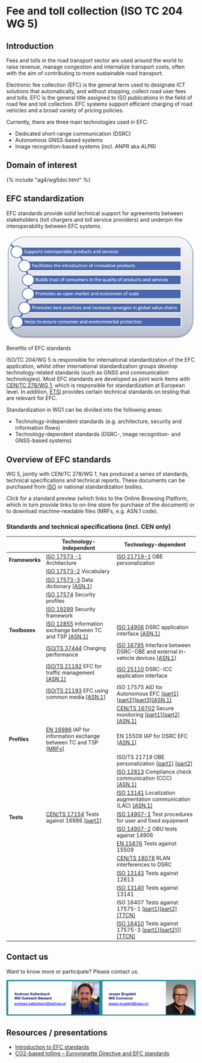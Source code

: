 # Fee and toll collection (ISO TC 204 WG 5)

## Introduction

Fees and tolls in the road transport sector are used around the world to raise revenue, manage congestion and internalize transport costs, often with the aim of contributing to more sustainable road transport.

Electronic fee collection (EFC) is the general term used to designate ICT solutions that automatically, and without stopping, collect road user fees and tolls. EFC is the general title assigned to ISO publications in the field of road fee and toll collection. EFC systems support efficient charging of road vehicles and a broad variety of pricing policies.

Currently, there are three main technologies used in EFC:

- Dedicated short-range communication (DSRC)
- Autonomous GNSS-based systems
- Image recognition-based systems (incl. ANPR aka ALPR)

## Domain of interest

{% include "ag4/wg5doi.html" %}

## EFC standardization

EFC standards provide solid technical support for agreements between stakeholders (toll chargers and toll service providers) and underpin the interoperability between EFC systems.

![Benefits of EFC standards](/assets/img/wg5benefits.png)

Benefits of EFC standards

ISO/TC 204/WG 5 is responsible for international standardization of the EFC application, whilst other international standardization groups develop technology-related standards (such as GNSS and communication technologies). Most EFC standards are developed as joint work items with [CEN/TC 278/WG 1](https://www.itsstandards.eu/its-application-areas/electronic-fee-collection/), which is responsible for standardization at European level. In addition, [ETSI](https://www.etsi.org/standards#Pre-defined%20Collections) provides certain technical standards on testing that are relevant for EFC.

Standardization in WG1 can be divided into the following areas:

- Technology-independent standards (e.g. architecture, security and information flows)
- Technology-dependent standards (DSRC-, image recognition- and GNSS-based systems)

## Overview of EFC standards

WG 5, jointly with CEN/TC 278/WG 1, has produced a series of standards, technical specifications and technical reports. These documents can be purchased from [ISO](https://www.iso.org/store.html) or national standardization bodies.

Click for a standard preview (which links to the Online Browsing Platform, which in turn provide links to on-line store for purchase of the document) or to download machine-readable files (MRFs, e.g. ASN.1 code).

### Standards and technical specifications (incl. CEN only)

|                 | **Technology-independent**  | **Technology-dependent**  |
|-----------------|-----------------------------|---------------------------|
| **Frameworks**  | [ISO 17573 -1](https://www.iso.org/obp/ui/#iso:std:iso:17573:-1) Architecture | [ISO 21719-1](https://www.iso.org/obp/ui/#iso:std:iso:21719:-1:dis:ed-1:v1:en) OBE personalization  |
|                 | [ISO 17573-2](https://www.iso.org/obp/ui/#iso:std:iso:17573:-2:dis:ed-2:v1:en) Vocabulary | |
|                 | [ISO 17573-3](https://www.iso.org/obp/ui#iso:std:iso:17573:-3) Data dictionary [[ASN.1](https://standards.iso.org/iso/17573/-3)] | |
|                 | [ISO 17574](https://www.iso.org/obp/ui/#iso:std:iso:17574:dis:ed-4:v1:en) Security profiles | |
|                 | [ISO 19299](https://www.iso.org/obp/ui/#iso:std:iso:19299) Security framework | |
| **Toolboxes**   | [ISO 12855](https://www.iso.org/obp/ui/#iso:std:iso:12855) Information exchange between TC and TSP [\[ASN.1\]](https://standards.iso.org/iso/12855/)  | [ISO 14906](https://www.iso.org/obp/ui#iso:std:iso:14906) DSRC application interface [\[ASN.1\]](https://standards.iso.org/iso/14906)  |
|                 | [ISO/TS 37444](https://www.iso.org/obp/ui#iso:std:iso:ts:37444:ed-1:v1:en) Charging performance | [ISO 16785](https://www.iso.org/obp/ui/#iso:std:iso:16785:dis:ed-1:v1:en) Interface between DSRC-OBE and external in-vehicle devices [\[ASN.1\]](http://standards.iso.org/iso/ts/16785/) |
|                 | [ISO/TS 21192](https://www.iso.org/obp/ui/#iso:std:iso:ts:21192) EFC for traffic management [\[ASN.1\]](https://standards.iso.org/iso/ts/21192/) | [ISO 25110](https://www.iso.org/obp/ui/#iso:std:iso:25110) DSRC-ICC application interface |
|                 | [ISO/TS 21193](https://www.iso.org/obp/ui/#iso:std:iso:ts:21193)  EFC using common media [\[ASN.1\]](https://standards.iso.org/iso/ts/21193/)  | ISO 17575 AID for Autonomous EFC [\[part1\]](https://www.iso.org/obp/ui/#iso:std:iso:17575:-1)[\[part2\]](https://www.iso.org/obp/ui/#iso:std:iso:17575:-2)[\[part3\]](https://www.iso.org/obp/ui/#iso:std:iso:17575:-3)[\[ASN.1\]](http://standards.iso.org/iso/17575) |
|                 |   | [CEN/TS 16702](https://standards.cen.eu/dyn/www/f?p=204:105:0:::::) Secure monitoring [\[part1\]](https://standards.cen.eu/dyn/www/f?p=204:110:0::::FSP_PROJECT:65303&cs=15049F640ADFD060428A163E0833B68C1)[\[part2\]](https://standards.cen.eu/dyn/www/f?p=204:110:0::::FSP_PROJECT:66755&cs=16393979C7D6600E5CC18239BBAE6C620)[\[ASN.1\]](https://www.itsstandards.eu/app/uploads/sites/14/2021/12/CEN16702-22020.asn) |
| **Profiles**    | [EN 16986](https://standards.cen.eu/dyn/www/f?p=204:105:0:::::) IAP for information exchange between TC and TSP [\[MRFs\]](https://www.itsstandards.eu/standards/) | EN 15509 IAP for DSRC EFC [\[ASN.1\]](https://www.itsstandards.eu/app/uploads/sites/14/2022/05/EN155092022CenEfcDsrcApplicationv1.asn) |
|                 | | ISO/TS 21719 OBE personalization [\[part1\]](https://www.iso.org/obp/ui/#iso:std:iso:ts:21719:-2) [\[part2\]](https://www.iso.org/obp/ui/#iso:std:iso:ts:21719:-3) |
|                 | | [ISO 12813](https://www.iso.org/obp/ui/#iso:std:iso:12813) Compliance check communication (CCC) [\[ASN.1\]](https://standards.iso.org/iso/12813/) |
|                 | | [ISO 13141](https://www.iso.org/obp/ui#iso:std:iso:13141) Localization augmentation communication (LAC) [\[ASN.1\]](https://standards.iso.org/iso/13141/) |
| **Tests**       | [CEN/TS 17154](https://standards.cen.eu/dyn/www/f?p=204:105:0:::::) Tests against 16986 [[part1]](https://www.itsstandards.eu/standards/) | [ISO 14907-1](https://www.iso.org/obp/ui/#iso:std:iso:14907:-1) Test procedures for user and fixed equipment |
|                 | | [ISO 14907-2](https://www.iso.org/obp/ui/#iso:std:iso:14907:-2) OBU tests against 14906  |
|                 | | [EN 15876](https://standards.cen.eu/dyn/www/f?p=204:105:0:::::) Tests against 15509 |
|                 | | [CEN/TS 18078](https://standards.cencenelec.eu/dyn/www/f?p=CEN:105::RESET::::) RLAN interferences to DSRC |
|                 | | [ISO 13143](https://www.iso.org/obp/ui/#iso:std:iso:13143) Tests against 12813 |
|                 | | [ISO 13140](https://www.iso.org/obp/ui/#iso:std:iso:13140:-1) Tests against 13141 |
|                 | | ISO 16407 Tests against 17575-1 [\[part1\]](https://www.iso.org/obp/ui/#iso:std:iso:16407:-1)[\[part2\]](https://www.iso.org/obp/ui/#iso:std:iso:16407:-2)[\[TTCN\]](https://standards.iso.org/iso/16407/) |
|                 | | [ISO 16410](https://www.iso.org/obp/ui/#iso:std:iso:16410:-1) Tests against 17575-3 [\[part1\]](https://www.iso.org/obp/ui/#iso:std:iso:16410:-1)[\[part2\]](https://www.iso.org/obp/ui/#iso:std:iso:16410:-2)[][](https://www.iso.org/standard/70050.html)[\[TTCN\]](https://standards.iso.org/iso/16410/) |

## Contact us

Want to know more or participate? Please contact us.

![Contact us](/assets/img/wg5pics.png)

## Resources / presentations

- [Introduction to EFC standards](https://wpn.nen.nl/app/uploads/sites/14/2025/05/Introduction-to-EFC-stds-1.pdf)
- [CO2-based tolling – Eurovignette Directive and EFC standards](https://wpn.nen.nl/app/uploads/sites/14/2025/05/CO2-based-tolling-Eurovignette-Directive-and-EFC-standards.pdf)

